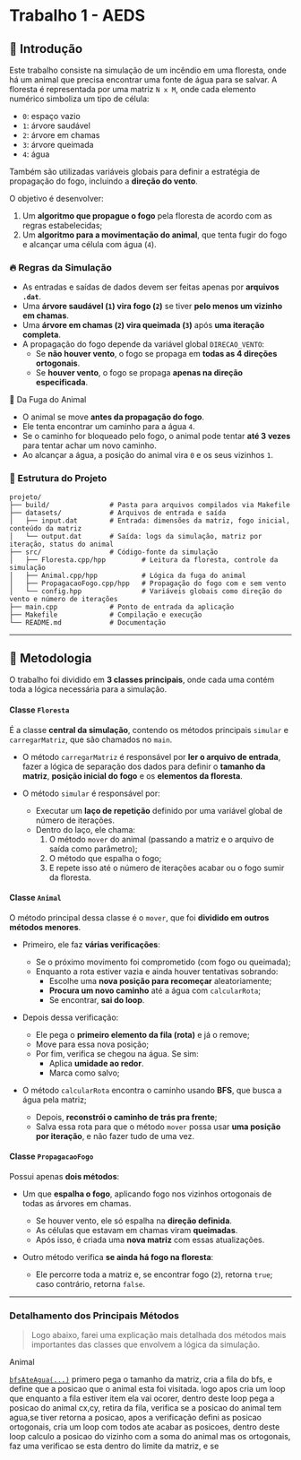 

# Trabalho 1 - AEDS

## 📝 Introdução

Este trabalho consiste na simulação de um incêndio em uma floresta, onde há um animal que precisa encontrar uma fonte de água para se salvar. A floresta é representada por uma matriz `N x M`, onde cada elemento numérico simboliza um tipo de célula:

- `0`: espaço vazio  
- `1`: árvore saudável  
- `2`: árvore em chamas  
- `3`: árvore queimada  
- `4`: água

Também são utilizadas variáveis globais para definir a estratégia de propagação do fogo, incluindo a **direção do vento**.

O objetivo é desenvolver:
1. Um **algoritmo que propague o fogo** pela floresta de acordo com as regras estabelecidas;
2. Um **algoritmo para a movimentação do animal**, que tenta fugir do fogo e alcançar uma célula com água (`4`).



### 🔥 Regras da Simulação

- As entradas e saídas de dados devem ser feitas apenas por **arquivos `.dat`**.
- Uma **árvore saudável (`1`) vira fogo (`2`)** se tiver **pelo menos um vizinho em chamas**.
- Uma **árvore em chamas (`2`) vira queimada (`3`)** após **uma iteração completa**.
- A propagação do fogo depende da variável global `DIRECAO_VENTO`:
  - Se **não houver vento**, o fogo se propaga em **todas as 4 direções ortogonais**.
  - Se **houver vento**, o fogo se propaga **apenas na direção especificada**.


🧠 Da Fuga do Animal

- O animal se move **antes da propagação do fogo**.
- Ele tenta encontrar um caminho para a água `4`.
- Se o caminho for bloqueado pelo fogo, o animal pode tentar **até 3 vezes** para tentar achar um novo caminho.
- Ao alcançar a água, a posição do animal vira `0` e os seus vizinhos `1`.



### 📁 Estrutura do Projeto

```
projeto/
├── build/               # Pasta para arquivos compilados via Makefile
├── datasets/            # Arquivos de entrada e saída
│   ├── input.dat        # Entrada: dimensões da matriz, fogo inicial, conteúdo da matriz
│   └── output.dat       # Saída: logs da simulação, matriz por iteração, status do animal
├── src/                 # Código-fonte da simulação
│   ├── Floresta.cpp/hpp         # Leitura da floresta, controle da simulação
│   ├── Animal.cpp/hpp           # Lógica da fuga do animal
│   ├── PropagacaoFogo.cpp/hpp   # Propagação do fogo com e sem vento
│   └── config.hpp               # Variáveis globais como direção do vento e número de iterações
├── main.cpp             # Ponto de entrada da aplicação
├── Makefile             # Compilação e execução
└── README.md            # Documentação
```

---

## 🧪 Metodologia

O trabalho foi dividido em **3 classes principais**, onde cada uma contém toda a lógica necessária para a simulação.

#### Classe `Floresta`
É a classe **central da simulação**, contendo os métodos principais `simular` e `carregarMatriz`, que são chamados no `main`.

- O método `carregarMatriz` é responsável por **ler o arquivo de entrada**, fazer a lógica de separação dos dados para definir o **tamanho da matriz**, **posição inicial do fogo** e os **elementos da floresta**.

- O método `simular` é responsável por:
  - Executar um **laço de repetição** definido por uma variável global de número de iterações.
  - Dentro do laço, ele chama:
    1. O método `mover` do animal (passando a matriz e o arquivo de saída como parâmetro);
    2. O método que espalha o fogo;
    3. E repete isso até o número de iterações acabar ou o fogo sumir da floresta.

####  Classe `Animal`
O método principal dessa classe é o `mover`, que foi **dividido em outros métodos menores**.

- Primeiro, ele faz **várias verificações**:
  - Se o próximo movimento foi comprometido (com fogo ou queimada);
  - Enquanto a rota estiver vazia e ainda houver tentativas sobrando:
    - Escolhe uma **nova posição para recomeçar** aleatoriamente;
    - **Procura um novo caminho** até a água com `calcularRota`;
    - Se encontrar, **sai do loop**.

- Depois dessa verificação:
  - Ele pega o **primeiro elemento da fila (rota)** e já o remove;
  - Move para essa nova posição;
  - Por fim, verifica se chegou na água. Se sim:
    - Aplica **umidade ao redor**.
    - Marca como salvo;


- O método `calcularRota` encontra o caminho usando **BFS**, que busca a água pela matriz;
  - Depois, **reconstrói o caminho de trás pra frente**;
  - Salva essa rota para que o método `mover` possa usar **uma posição por iteração**, e não fazer tudo de uma vez.


####  Classe `PropagacaoFogo`
Possui apenas **dois métodos**:

- Um que **espalha o fogo**, aplicando fogo nos vizinhos ortogonais de todas as árvores em chamas.
  - Se houver vento, ele só espalha na **direção definida**.
  - As células que estavam em chamas viram **queimadas**.
  - Após isso, é criada uma **nova matriz** com essas atualizações.

- Outro método verifica **se ainda há fogo na floresta**:
  - Ele percorre toda a matriz e, se encontrar fogo (`2`), retorna `true`; caso contrário, retorna `false`.

---

### Detalhamento dos Principais Métodos


> Logo abaixo, farei uma explicação mais detalhada dos métodos mais importantes das classes que envolvem a lógica da simulação.
> 

Animal

[`bfsAteAgua(...)`](https://github.com/Jeanaraga/Trabalho-1-AEDS/blob/77b4378e4a045e4b5a4229b87b93474a80dd19eb/src/Animal.cpp#L93-L125)
primero pega o tamanho da matriz, cria a fila do bfs, e define que a posicao que o animal esta foi visitada. logo apos cria um loop que enquanto a fila estiver item ela vai ocorer, dentro deste loop pega a posicao do animal cx,cy, retira da fila, verifica se a posicao do animal tem agua,se tiver retorna a posicao, apos a verificação defini as posicao ortogonais, cria um loop com todos ate acabar as posicoes, dentro deste loop calculo a posicao do vizinho com a soma do animal mas os ortogonais, faz uma verificao se esta dentro do limite da matriz, e se 





